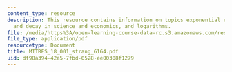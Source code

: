 ```yaml
---
content_type: resource
description: This resource contains information on topics exponential e^x, growth
  and decay in science and economics, and logarithms.
file: /media/https%3A/open-learning-course-data-rc.s3.amazonaws.com/res-18-001-calculus-online-textbook-spring-2005/df98a39442e57fbd0528ee00308f1279_MITRES_18_001_strang_6164.pdf
file_type: application/pdf
resourcetype: Document
title: MITRES_18_001_strang_6164.pdf
uid: df98a394-42e5-7fbd-0528-ee00308f1279
---
```

